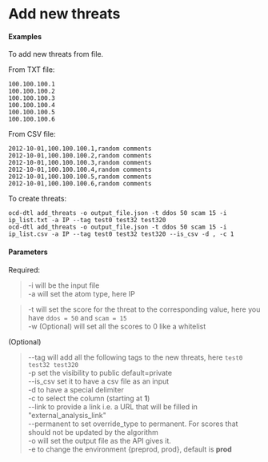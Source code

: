 # Add new threats

#### Examples

To add new threats from file.

From TXT file:

    100.100.100.1
    100.100.100.2
    100.100.100.3
    100.100.100.4
    100.100.100.5
    100.100.100.6


From CSV file:

    2012-10-01,100.100.100.1,random comments
    2012-10-01,100.100.100.2,random comments
    2012-10-01,100.100.100.3,random comments
    2012-10-01,100.100.100.4,random comments
    2012-10-01,100.100.100.5,random comments
    2012-10-01,100.100.100.6,random comments

To create threats:

    ocd-dtl add_threats -o output_file.json -t ddos 50 scam 15 -i ip_list.txt -a IP --tag test0 test32 test320 
    ocd-dtl add_threats -o output_file.json -t ddos 50 scam 15 -i ip_list.csv -a IP --tag test0 test32 test320 --is_csv -d , -c 1

#### Parameters
Required:
> -i will be the input file  
> -a will set the atom type, here IP 

> -t will set the score for the threat to the corresponding value, here you have `ddos = 50` and `scam = 15`  
> -w (Optional) will set all the scores to 0 like a whitelist  


(Optional) 
> --tag will add all the following tags to the new threats, here `test0 test32 test320`  
> -p set the visibility to public default=private  
> --is_csv  set it to have a csv file as an input  
> -d to have a special delimiter  
> -c to select the column (starting at **1**)  
> --link to provide a link i.e. a URL that will be filled in "external_analysis_link"  
> --permanent to set override_type to permanent. For scores that should not be updated by the algorithm  
> -o will set the output file as the API gives it.  
> -e to change the environment {preprod, prod},  default is **prod**   


